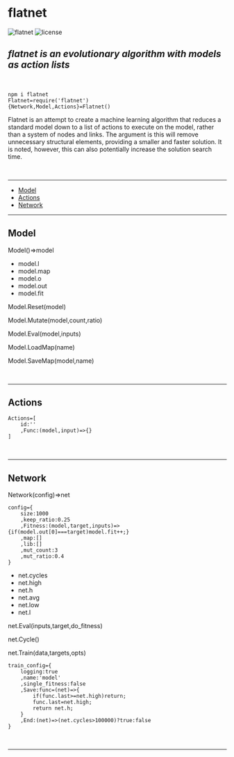 # flatnet

![flatnet](https://img.shields.io/badge/flatnet-v2.0.0-orange)
![license](https://img.shields.io/npm/l/flatnet)

## *flatnet is an evolutionary algorithm with models as action lists*

<br/>

```
npm i flatnet
Flatnet=require('flatnet')
{Network,Model,Actions}=Flatnet()
```

Flatnet is an attempt to create a machine learning algorithm that reduces a standard model down to a list of actions to execute on the model, rather than a system of nodes and links. The argument is this will remove unnecessary structural elements, providing a smaller and faster solution. It is noted, however, this can also potentially increase the solution search time.

<br/>

---

- [Model](#model)
- [Actions](#actions)
- [Network](#network)

---

## Model

Model()=>model

- model.l
- model.map
- model.o
- model.out
- model.fit

Model.Reset(model)

Model.Mutate(model,count,ratio)

Model.Eval(model,inputs)

Model.LoadMap(name)

Model.SaveMap(model,name)

<br/>

---

## Actions

```
Actions=[
	id:''
	,Func:(model,input)=>{}
]
```

<br/>

---

## Network

Network(config)=>net

```
config={
	size:1000
	,keep_ratio:0.25
	,Fitness:(model,target,inputs)=>{if(model.out[0]===target)model.fit++;}
	,map:[]
	,lib:[]
	,mut_count:3
	,mut_ratio:0.4
}
```

- net.cycles
- net.high
- net.h
- net.avg
- net.low
- net.l

net.Eval(inputs,target,do_fitness)

net.Cycle()

net.Train(data,targets,opts)

```
train_config={
	logging:true
	,name:'model'
	,single_fitness:false
	,Save:func=(net)=>{
		if(func.last>=net.high)return;
        func.last=net.high;
        return net.h;
	}
	,End:(net)=>(net.cycles>100000)?true:false
}
```
<br/>

---